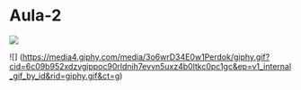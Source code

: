 # Aula-2

![](https://media4.giphy.com/media/l2YWrgvLEA93EHZgA/giphy.gif?cid=6c09b9528bxhcexxkiyekl2a3o36bjy801iax3kbxpj7odxc&ep=v1_internal_gif_by_id&rid=giphy.gif&ct=g)

![]
(https://media4.giphy.com/media/3o6wrD34E0w1Perdok/giphy.gif?cid=6c09b952xdzvgippoc90rldnih7evvn5uxz4b0ltkc0pc1gc&ep=v1_internal_gif_by_id&rid=giphy.gif&ct=g)
